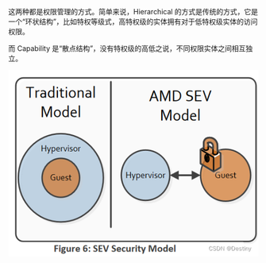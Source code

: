 这两种都是权限管理的方式。简单来说，Hierarchical 的方式是传统的方式，它是一个“环状结构”，比如特权等级式，高特权级的实体拥有对于低特权级实体的访问权限。

而 Capability 是“散点结构”，没有特权级的高低之说，不同权限实体之间相互独立。

![](img/clipboard-20240717T091137.png)
